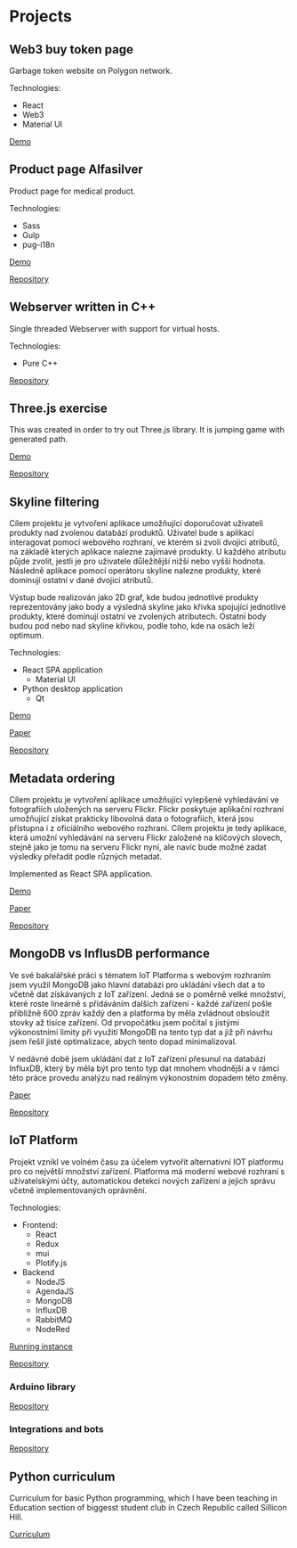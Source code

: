 # Projects

## Web3 buy token page

Garbage token website on Polygon network.

Technologies:

- React
- Web3
- Material UI

[Demo](https://garbage.projects.iotdomu.cz/)

## Product page Alfasilver

Product page for medical product.

Technologies:

- Sass
- Gulp
- pug-i18n

[Demo](https://alfasilver.projects.iotdomu.cz/)

[Repository](https://github.com/founek2/Alfasilver/tree/main)

## Webserver written in C++

Single threaded Webserver with support for virtual hosts.

Technologies:

- Pure C++

[Repository](https://github.com/founek2/cpp-web-server)

## Three.js exercise

This was created in order to try out Three.js library. It is jumping game with generated path.

[Demo](http://threejs.projects.iotdomu.cz)

[Repository](https://github.com/founek2/threejs-jumping-game)

## Skyline filtering

Cílem projektu je vytvoření aplikace umožňující doporučovat uživateli produkty nad zvolenou databází produktů. Uživatel bude s aplikací interagovat pomocí webového rozhraní, ve kterém si zvolí dvojici atributů, na základě kterých aplikace nalezne zajímavé produkty. U každého atributu půjde zvolit, jestli je pro uživatele důležitější nižší nebo vyšší hodnota. Následně aplikace pomocí operátoru skyline nalezne produkty, které dominují ostatní v dané dvojici atributů.

Výstup bude realizován jako 2D graf, kde budou jednotlivé produkty reprezentovány jako body a výsledná skyline jako křivka spojující jednotlivé produkty, které dominují ostatní ve zvolených atributech. Ostatní body budou pod nebo nad skyline křivkou, podle toho, kde na osách leží optimum.

Technologies:

- React SPA application
  - Material UI
- Python desktop application
  - Qt

[Demo](https://skyline.projects.iotdomu.cz/)

[Paper](./_media/skyline.pdf)

[Repository](https://github.com/founek2/school-projects/tree/master/bi-wvm)

## Metadata ordering

Cílem projektu je vytvoření aplikace umožňující vylepšené vyhledávání ve fotografiích uložených na serveru Flickr. Flickr poskytuje aplikační rozhraní umožňující získat prakticky libovolná data o fotografiích, která jsou přístupna i z oficiálního webového rozhraní. Cílem projektu je tedy aplikace, která umožní vyhledávání na serveru Flickr založené na klíčových slovech, stejně jako je tomu na serveru Flickr nyní, ale navíc bude možné zadat výsledky přeřadit podle různých metadat.

Implemented as React SPA application.

[Demo](https://metadata.projects.iotdomu.cz/)

[Paper](./_media/metadata.pdf)

[Repository](https://github.com/founek2/school-projects/tree/master/ni-vmm)

## MongoDB vs InflusDB performance

Ve své bakalářské práci s tématem IoT Platforma s webovým rozhraním jsem využil MongoDB jako hlavní databázi pro ukládání všech dat a to včetně dat získávaných z IoT zařízení. Jedná se o poměrně velké množství, které roste lineárně s přidáváním dalších zařízení - každé zařízení pošle přibližně 600 zpráv každý den a platforma by měla zvládnout obsloužit stovky až tisíce zařízení. Od prvopočátku jsem počítal s jistými výkonostními limity při využití MongoDB na tento typ dat a již při návrhu jsem řešil jisté optimalizace, abych tento dopad minimalizoval.

V nedávné době jsem ukládání dat z IoT zařízení přesunul na databázi InfluxDB, který by měla být pro tento typ dat mnohem vhodnější a v rámci této práce provedu analýzu nad reálným výkonostním dopadem této změny.

[Paper](./_media/mongo_vs_influx.pdf)

[Repository](https://github.com/founek2/school-projects/tree/master/NI-PDB)

## IoT Platform

Projekt vznikl ve volném času za účelem vytvořit alternativní IOT platformu pro co největší množství zařízení. Platforma má moderní webové rozhraní s uživatelskými účty, automatickou detekci nových zařízení a jejich správu včetně implementovaných oprávnění.

Technologies:

- Frontend:
  - React
  - Redux
  - mui
  - Plotify.js
- Backend
  - NodeJS
  - AgendaJS
  - MongoDB
  - InfluxDB
  - RabbitMQ
  - NodeRed

[Running instance](https://ng.iotdomu.cz)

[Repository](https://github.com/founek2/IOT-Platforma)

### Arduino library

[Repository](https://github.com/founek2/IoT-Platform-library)

### Integrations and bots

[Repository](https://github.com/founek2/IOT-Platforma-bots)

## Python curriculum

Curriculum for basic Python programming, which I have been teaching in Education section of biggesst student club in Czech Republic called Sillicon Hill.

[Curriculum](https://python.iotdomu.cz/)
